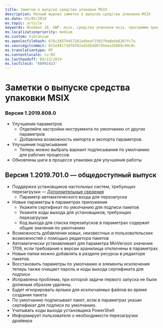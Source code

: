 ```yaml
---
title: Заметки о выпуске средства упаковки MSIX
description: Полный журнал заметок о выпуске средства упаковки MSIX
ms.date: 03/05/2019
ms.topic: article
keywords: Windows 10, UWP, msix, средство упаковки msix, программа предварительной оценки
ms.localizationpriority: medium
ms.custom: Vibranium
ms.openlocfilehash: 676c58574457261adbeaf150279a8eda82b7fc7a
ms.sourcegitcommit: 031e481716f6f02ad2d5dd67d5eea35869c99c0c
ms.translationtype: MT
ms.contentlocale: ru-RU
ms.lasthandoff: 08/13/2019
ms.locfileid: "68991423"
---
```

# <a name="msix-packaging-tool-release-notes"></a>Заметки о выпуске средства упаковки MSIX

### <a name="version-120198080"></a>Версия 1.2019.808.0
- Улучшения параметров
    - Отделяйте настройки инструмента по умолчанию от других параметров
    - Добавлена возможность импорта и экспорта параметров.
- Улучшения подписывания
    - Теперь можно выбрать вариант подписывания по умолчанию для рабочих процессов.
- Обновлены шаги в процессе упаковки для улучшения работы

## <a name="version-120197010---public-release"></a>Версия 1.2019.701.0 — общедоступный выпуск

- Поддержка установщиков настольных систем, требующих перезагрузки — [Дополнительные сведения](../support-restart.md)
    - Параметр автоматического входа для перезапуска 
- Новые параметры в параметрах приложения
    - Укажите сертификат по умолчанию для подписи пакетов 
    - Укажите коды выхода для установщиков, требующих перезагрузки
    - Код выхода для списка перезапусков в параметрах содержит общие значения по умолчанию
- Возможность добавления новых, неизвестных и пользовательских возможностей с помощью редактора пакетов
- Автоматически устанавливает для параметра MinVersion значение 1709, если требования к версии хранилища отключены в параметрах
- Новые папки можно добавлять в разделе ресурсы в редакторе пакетов.
- Восстановить параметры по умолчанию и элементы исключения теперь также очищает пароль и коды выхода сертификата для подписи
- Исправлена проблема, при которой задачи первого запуска не были должным образом удалены.
- Будет игнорировать ярлыки для исключаемых файлов во время создания пакета
- По умолчанию подписывает пакет, если в параметрах указан сертификат для подписи по умолчанию.
- Учитывать коды выхода установщика PowerShell
- Информирует пользователя о необходимости перезагрузки драйвера
